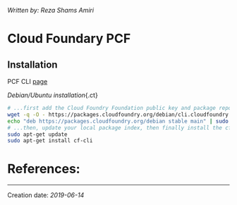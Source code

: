 _Written by: Reza Shams Amiri_
# Cloud Foundary PCF

## Installation
PCF CLI [page][GCCTOCLCFCF]

_Debian/Ubuntu installation_{.ct}
``` sh
# ...first add the Cloud Foundry Foundation public key and package repository to your system
wget -q -O - https://packages.cloudfoundry.org/debian/cli.cloudfoundry.org.key | sudo apt-key add -
echo "deb https://packages.cloudfoundry.org/debian stable main" | sudo tee /etc/apt/sources.list.d/cloudfoundry-cli.list
# ...then, update your local package index, then finally install the cf CLI
sudo apt-get update
sudo apt-get install cf-cli
```


# References:

* * *
Creation date: _2019-06-14_

[GCCTOCLCFCF]: https://github.com/cloudfoundry/cli#downloads